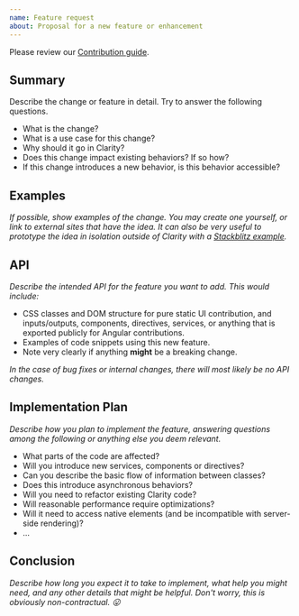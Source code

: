 ```yaml
---
name: Feature request
about: Proposal for a new feature or enhancement
---
```


Please review our [Contribution guide](https://github.com/vmware/clarity/blob/master/CONTRIBUTING.md).

## Summary

Describe the change or feature in detail. Try to answer the following questions.

* What is the change?
* What is a use case for this change?
* Why should it go in Clarity?
* Does this change impact existing behaviors? If so how?
* If this change introduces a new behavior, is this behavior accessible?

## Examples

_If possible, show examples of the change. You may create one yourself, or link to external sites that have the idea. It can also be very useful to prototype the idea in isolation outside of Clarity with a [Stackblitz example](https://stackblitz.com/@clr-team)._

## API

_Describe the intended API for the feature you want to add. This would include:_

* CSS classes and DOM structure for pure static UI contribution, and inputs/outputs, components, directives, services, or anything that is exported publicly for Angular contributions.
* Examples of code snippets using this new feature.
* Note very clearly if anything **might** be a breaking change.

_In the case of bug fixes or internal changes, there will most likely be no API changes._

## Implementation Plan

_Describe how you plan to implement the feature, answering questions among the following or anything else you deem relevant._

* What parts of the code are affected?
* Will you introduce new services, components or directives?
* Can you describe the basic flow of information between classes?
* Does this introduce asynchronous behaviors?
* Will you need to refactor existing Clarity code?
* Will reasonable performance require optimizations?
* Will it need to access native elements (and be incompatible with server-side rendering)?
* ...

## Conclusion

_Describe how long you expect it to take to implement, what help you might need, and any other details that might be helpful. Don't worry, this is obviously non-contractual. 😛_
